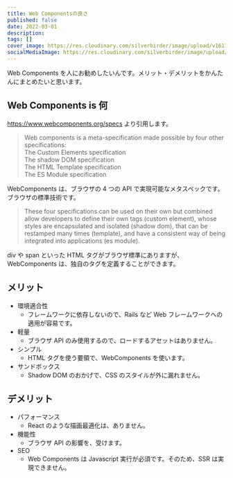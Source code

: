 ```yaml
---
title: Web Componentsの良さ
published: false
date: 2022-03-01
description:
tags: []
cover_image: https://res.cloudinary.com/silverbirder/image/upload/v1611128736/silver-birder.github.io/assets/logo.png
socialMediaImage: https://res.cloudinary.com/silverbirder/image/upload/v1611128736/silver-birder.github.io/assets/logo.png
---
```


Web Components を人にお勧めしたいんです。メリット・デメリットをかんたんにまとめたいと思います。

## Web Components is 何

https://www.webcomponents.org/specs より引用します。

> Web components is a meta-specification made possible by four other specifications:  
> The Custom Elements specification  
> The shadow DOM specification  
> The HTML Template specification  
> The ES Module specification

WebComponents は、ブラウザの 4 つの API で実現可能なメタスペックです。ブラウザの標準技術です。

> These four specifications can be used on their own but combined allow developers to define their own tags (custom element), whose styles are encapsulated and isolated (shadow dom), that can be restamped many times (template), and have a consistent way of being integrated into applications (es module).

div や span といった HTML タグがブラウザ標準にありますが、WebComponents は、独自のタグを定義することができます。

## メリット

- 環境適合性
  - フレームワークに依存しないので、Rails など Web フレームワークへの適用が容易です。
- 軽量
  - ブラウザ API のみ使用するので、ロードするアセットはありません。
- シンプル
  - HTML タグを使う要領で、WebComponents を使います。
- サンドボックス
  - Shadow DOM のおかげで、CSS のスタイルが外に漏れません。

## デメリット

- パフォーマンス
  - React のような描画最適化は、ありません。
- 機能性
  - ブラウザ API の影響を、受けます。
- SEO
  - Web Components は Javascript 実行が必須です。そのため、SSR は実現できません。
